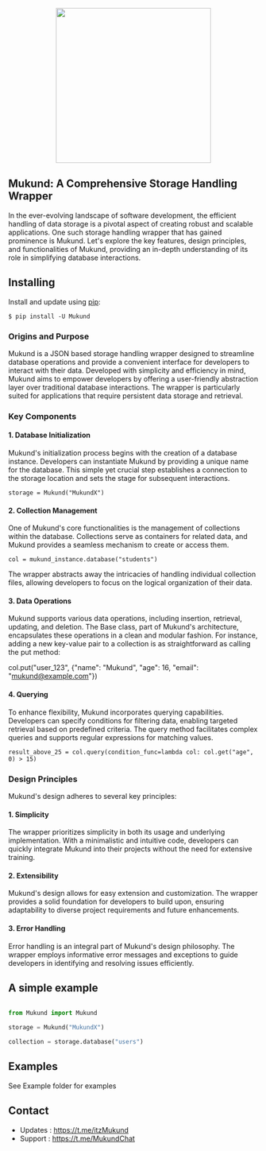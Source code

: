 <p align="center">
    <img src="https://te.legra.ph/file/ffdf379f4900afd32e518.jpg" width=312 height=312/>
    <br>
</p>

## Mukund: A Comprehensive Storage Handling Wrapper

In the ever-evolving landscape of software development, the efficient handling of data storage is a pivotal aspect of creating robust and scalable applications. One such storage handling wrapper that has gained prominence is Mukund. Let's explore the key features, design principles, and functionalities of Mukund, providing an in-depth understanding of its role in simplifying database interactions.

## Installing
Install and update using [pip](pypi.org):
```
$ pip install -U Mukund
```

### Origins and Purpose

Mukund is a JSON based storage handling wrapper designed to streamline database operations and provide a convenient interface for developers to interact with their data. Developed with simplicity and efficiency in mind, Mukund aims to empower developers by offering a user-friendly abstraction layer over traditional database interactions. The wrapper is particularly suited for applications that require persistent data storage and retrieval.

### Key Components

#### 1. Database Initialization

Mukund's initialization process begins with the creation of a database instance. Developers can instantiate Mukund by providing a unique name for the database. This simple yet crucial step establishes a connection to the storage location and sets the stage for subsequent interactions.

```
storage = Mukund("MukundX")
```

#### 2. Collection Management

One of Mukund's core functionalities is the management of collections within the database. Collections serve as containers for related data, and Mukund provides a seamless mechanism to create or access them.

```
col = mukund_instance.database("students")
```

The wrapper abstracts away the intricacies of handling individual collection files, allowing developers to focus on the logical organization of their data.

#### 3. Data Operations

Mukund supports various data operations, including insertion, retrieval, updating, and deletion. The Base class, part of Mukund's architecture, encapsulates these operations in a clean and modular fashion. For instance, adding a new key-value pair to a collection is as straightforward as calling the put method:

col.put("user_123", {"name": "Mukund", "age": 16, "email": "mukund@example.com"})

#### 4. Querying

To enhance flexibility, Mukund incorporates querying capabilities. Developers can specify conditions for filtering data, enabling targeted retrieval based on predefined criteria. The query method facilitates complex queries and supports regular expressions for matching values.

```
result_above_25 = col.query(condition_func=lambda col: col.get("age", 0) > 15)
```

### Design Principles

Mukund's design adheres to several key principles:

#### 1. Simplicity

The wrapper prioritizes simplicity in both its usage and underlying implementation. With a minimalistic and intuitive code, developers can quickly integrate Mukund into their projects without the need for extensive training.

#### 2. Extensibility

Mukund's design allows for easy extension and customization. The wrapper provides a solid foundation for developers to build upon, ensuring adaptability to diverse project requirements and future enhancements.

#### 3. Error Handling

Error handling is an integral part of Mukund's design philosophy. The wrapper employs informative error messages and exceptions to guide developers in identifying and resolving issues efficiently.


## A simple example 
```python 

from Mukund import Mukund 

storage = Mukund("MukundX")

collection = storage.database("users")
```

## Examples
See Example folder for examples

## Contact
- Updates : https://t.me/itzMukund
- Support : https://t.me/MukundChat
